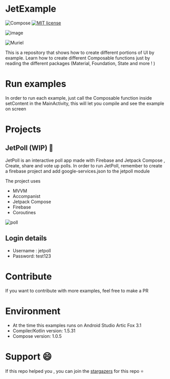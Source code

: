 # JetExample

![Compose](https://img.shields.io/badge/Compose-1.0.5-brightgreen)
[![MIT license](https://img.shields.io/badge/License-MIT-blue.svg)](https://lbesson.mit-license.org/)



![image](https://miro.medium.com/max/7086/1*CteVW3NQ6RR4mQ2bsL9SGQ.png)

![Muriel](https://www.google.com/url?sa=i&url=https%3A%2F%2Fagallas.fandom.com%2Fes%2Fwiki%2FMuriel&psig=AOvVaw3mszADbwVDI_VNxiCvSLqN&ust=1664487125164000&source=images&cd=vfe&ved=0CAwQjRxqFwoTCMjlp_C3uPoCFQAAAAAdAAAAABAD)

This is a repository that shows how to create different portions of UI by example. Learn how to create different Composable functions just by reading the different packages (Material, Foundation, State and more ! )


# Run examples
In order to run each example, just call the Composable function inside setContent in the MainActivity, this will let you compile and see the example on screen

# Projects
## JetPoll (WIP) 👷
JetPoll is an interactive poll app made with Firebase and Jetpack Compose , Create, share and vote up polls.
In order to run JetPoll, remember to create a firebase project and add google-services.json to the jetpoll module

The project uses
- MVVM 
- Accompanist 
- Jetpack Compose
- Firebase
- Coroutines

![poll](https://i.imgur.com/xpUyuie.jpg)

## Login details
- Username : jetpoll
- Password: test123

# Contribute
If you want to contribute with more examples, feel free to make a PR

# Environment
- At the time this examples runs on Android Studio Artic Fox 3.1
- Compiler/Kotlin version: 1.5.31
- Compose version: 1.0.5

# Support 😄
If this repo helped you , you can join the [stargazers](https://github.com/gastsail/TragosApp/stargazers) for this repo ⭐

